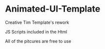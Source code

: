 # Animated-UI-Template

Creative Tim Template's rework

JS Scripts included in the Html 

All of the pitcures are free to use
